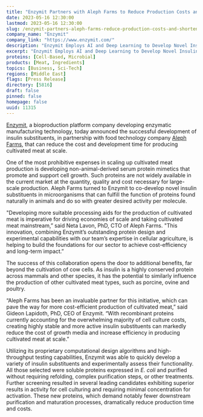 ```yaml
---
title: "Enzymit Partners with Aleph Farms to Reduce Production Costs and Shorten Time-to-Market for Cultivated Meat"
date: 2023-05-16 12:30:00
lastmod: 2023-05-16 12:30:00
slug: /enzymit-partners-aleph-farms-reduce-production-costs-and-shorten-time-market-cultivated
company_name: "Enzymit"
company_link: "https://www.enzymit.com/"
description: "Enzymit Employs AI and Deep Learning to Develop Novel Insulin Substituents as Processing Aids for Cost-Efficient Cultivated Meat Production"
excerpt: "Enzymit Employs AI and Deep Learning to Develop Novel Insulin Substituents as Processing Aids for Cost-Efficient Cultivated Meat Production"
proteins: [Cell-Based, Microbial]
products: [Meat, Ingredients]
topics: [Business, Sci-Tech]
regions: [Middle East]
flags: [Press Release]
directory: [5816]
draft: false
pinned: false
homepage: false
uuid: 11315
---
```

<p><a href="https://www.enzymit.com/">Enzymit</a>, a bioproduction platform company developing enzymatic manufacturing technology, today announced the successful development of insulin substituents, in partnership with food technology company <a href="https://www.aleph-farms.com/">Aleph Farms</a><u>,</u> that can reduce the cost and development time for producing cultivated meat at scale.</p>
<p>One of the most prohibitive expenses in scaling up cultivated meat production is developing non-animal-derived serum protein mimetics that promote and support cell growth. Such proteins are not widely available in the current market at the quantity, quality and cost necessary for large-scale production. Aleph Farms turned to Enzymit to co-develop novel insulin substituents in microorganisms that can fulfill the function of proteins found naturally in animals and do so with greater desired activity per molecule.</p>
<p>"Developing more suitable processing aids for the production of cultivated meat is imperative for driving economies of scale and taking cultivated meat mainstream,” said Neta Lavon, PhD, CTO of Aleph Farms. "This innovation, combining Enzymit’s outstanding protein design and experimental capabilities with our team’s expertise in cellular agriculture, is helping to build the foundations for our sector to achieve cost-efficiency and long-term impact.”</p>
<p>The success of this collaboration opens the door to additional benefits, far beyond the cultivation of cow cells. As insulin is a highly conserved protein across mammals and other species, it has the potential to similarly influence the production of other cultivated meat types, such as porcine, ovine and poultry.</p>
<p>“Aleph Farms has been an invaluable partner for this initiative, which can pave the way for more cost-efficient production of cultivated meat,” said Gideon Lapidoth, PhD, CEO of Enzymit. “With recombinant proteins currently accounting for the overwhelming majority of cell culture costs, creating highly stable and more active insulin substituents can markedly reduce the cost of growth media and increase efficiency in producing cultivated meat at scale.”</p>
<p>Utilizing its proprietary computational design algorithms and high-throughput testing capabilities, Enzymit was able to quickly develop a variety of insulin substituents and experimentally assess their functionality. All those selected were soluble proteins expressed in <em>E. coli</em> and purified without requiring refolding, complex purification steps, or other treatments. Further screening resulted in several leading candidates exhibiting superior results in activity for cell culturing and requiring minimal concentration for activation. These new proteins, which demand notably fewer downstream purification and maturation processes, dramatically reduce production time and costs.</p>
